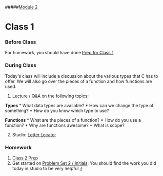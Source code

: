 #####[Module 2](../../)

# Class 1

### Before Class
For homework, you should have done [Prep for Class 1](../class1-prep)

### During Class
Today's class will include a discussion about the various types that C has to offer. We will also go over the pieces of a function and how functions are used.

1. Lecture / Q&A on the following topics:

  **Types**
	* What data types are available?
	* How can we change the type of something?
	* How do you know which type to use?
	
  **Functions**
	* What are the pieces of a function?
	* How do you use a function?
	* Why are functions awesome?
	* What is scope?

2. Studio: [Letter Locator](../studios/letter-locator)

### Homework
1. [Class 2 Prep](../class2-prep) 
2. Get started on [Problem Set 2 / Initials](../problem-set/). You should find the work you did today in studio to be very helpful ;)
